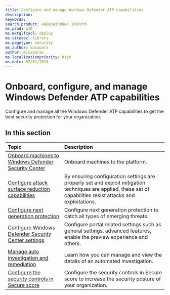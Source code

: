```yaml
---
title: Configure and manage Windows Defender ATP capabilities
description: 
keywords: 
search.product: eADQiWindows 10XVcnh
ms.prod: w10
ms.mktglfcycl: deploy
ms.sitesec: library
ms.pagetype: security
ms.author: macapara
author: mjcaparas
ms.localizationpriority: high
ms.date: 07/01/2018
---
```


# Onboard, configure, and manage Windows Defender ATP capabilities

Configure and manage all the Windows Defender ATP capabilities to get the best security protection for your organization. 


## In this section 
Topic | Description 
:---|:---
[Onboard machines to Windows Defender Security Center](windows-defender-atp/onboard-configure-windows-defender-advanced-threat-protection) | Onboard machines to the platform.
[Configure attack surface reduction capabilities](windows-defender-atp/configure-attack-surface-reduction.md) |  By ensuring configuration settings are properly set and exploit mitigation techniques are applied, these set of capabilities resist attacks and exploitations. 
[Configure next generation protection](windows-defender-antivirus/configure-windows-defender-antivirus-features.md) | Configure next generation protection to catch all types of emerging threats.
[Configure Windows Defender Security Center settings](windows-defender-atp/preferences-setup-windows-defender-advanced-threat-protection.md) |  Configure portal related settings such as general settings, advanced features, enable the preview experience and others.
[Manage auto investigation and remediation](windows-defender-atp/manage-auto-investigation-windows-defender-advanced-threat-protection.md) |  Learn how you can manage and view the details of an automated investigation.
[Configure the security controls in Secure score](windows-defender-atp/secure-score-dashboard-windows-defender-advanced-threat-protection.md) | Configure the security controls in Secure score to increase the security posture of your organization.



